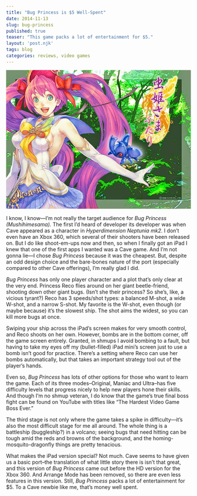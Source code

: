 ```yaml
---
title: "Bug Princess is $5 Well-Spent"
date: 2014-11-13
slug: bug-princess
published: true
teaser: "This game packs a lot of entertainment for $5."
layout: 'post.njk'
tags: blog
categories: reviews, video games
---
```

![''](bug-princess.jpeg)

I know, I know—I’m not really the target audience for *Bug Princess (Mushihimesama).* The first I’d heard of developer its developer was when Cave appeared as a character in *Hyperdimension Neptunia mk2.* I don’t even have an Xbox 360, which several of their shooters have been released on. But I do like shoot-em-ups now and then, so when I finally got an iPad I knew that one of the first apps I wanted was a Cave game. And I’m not gonna lie—I chose *Bug Princess* because it was the cheapest. But, despite an odd design choice and the bare-bones nature of the port (especially compared to other Cave offerings), I’m really glad I did.

*Bug Princess* has only one player character and a plot that’s only clear at the very end. Princess Reco flies around on her giant beetle-friend, shooting down other giant bugs. (Isn’t she their princess? So she’s, like, a vicious tyrant?) Reco has 3 speeds/shot types: a balanced M-shot, a wide W-shot, and a narrow S-shot. My favorite is the W-shot, even though (or maybe because) it’s the slowest ship. The shot aims the widest, so you can kill more bugs at once.

Swiping your ship across the iPad’s screen makes for very smooth control, and Reco shoots on her own. However, bombs are in the bottom corner, off the game screen entirely. Granted, in shmups I avoid bombing to a fault, but having to take my eyes off my (bullet-filled) iPad mini’s screen just to use a bomb isn’t good for practice. There’s a setting where Reco can use her bombs automatically, but that takes an important strategy tool out of the player’s hands.

Even so, *Bug Princess* has lots of other options for those who want to learn the game. Each of its three modes–Original, Maniac and Ultra–has five difficulty levels that progress nicely to help new players hone their skills. And though I’m no shmup veteran, I do know that the game’s true final boss fight can be found on YouTube with titles like “The Hardest Video Game Boss Ever.”

The third stage is not only where the game takes a spike in difficulty—it’s also the most difficult stage for me all around. The whole thing is a battleship (buggleship?) in a volcano; seeing bugs that need hitting can be tough amid the reds and browns of the background, and the homing-mosquito-dragonfly things are pretty tenacious.

What makes the iPad version special? Not much. Cave seems to have given us a basic port–the translation of what little story there is isn’t that great, and this version of *Bug Princess* came out before the HD version for the Xbox 360. And Arrange Mode has been removed, so there are even less features in this version. Still, *Bug Princess* packs a lot of entertainment for $5. To a Cave newbie like me, that’s money well spent.
